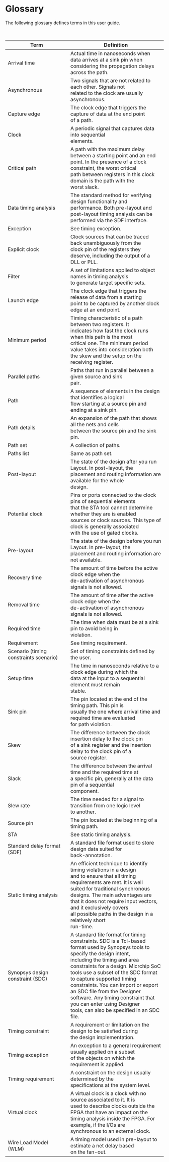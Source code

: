 # Glossary

The following glossary defines terms in this user guide.

<br />

|Term|Definition|
|----|----------|
|Arrival time|Actual time in nanoseconds when data arrives at a sink pin when<br /> considering the propagation delays across the path.|
|Asynchronous|Two signals that are not related to each other. Signals not<br /> related to the clock are usually asynchronous.|
|Capture edge|The clock edge that triggers the capture of data at the end point<br /> of a path.|
|Clock|A periodic signal that captures data into sequential<br /> elements.|
|Critical path|A path with the maximum delay between a starting point and an end<br /> point. In the presence of a clock constraint, the worst critical<br /> path between registers in this clock domain is the path with the<br /> worst slack.|
|Data timing analysis|The standard method for verifying design functionality and<br /> performance. Both pre-layout and post-layout timing analysis can be<br /> performed via the SDF interface.|
|Exception|See timing exception.|
|Explicit clock|Clock sources that can be traced back unambiguously from the<br /> clock pin of the registers they deserve, including the output of a<br /> DLL or PLL.|
|Filter|A set of limitations applied to object names in timing analysis<br /> to generate target specific sets.|
|Launch edge|The clock edge that triggers the release of data from a starting<br /> point to be captured by another clock edge at an end point.|
|Minimum period|Timing characteristic of a path between two registers. It<br /> indicates how fast the clock runs when this path is the most<br /> critical one. The minimum period value takes into consideration both<br /> the skew and the setup on the receiving register.|
|Parallel paths|Paths that run in parallel between a given source and sink<br /> pair.|
|Path|A sequence of elements in the design that identifies a logical<br /> flow starting at a source pin and ending at a sink pin.|
|Path details|An expansion of the path that shows all the nets and cells<br /> between the source pin and the sink pin.|
|Path set|A collection of paths.|
|Paths list|Same as path set.|
|Post-layout|The state of the design after you run Layout. In post-layout, the<br /> placement and routing information are available for the whole<br /> design.|
|Potential clock|Pins or ports connected to the clock pins of sequential elements<br /> that the STA tool cannot determine whether they are is enabled<br /> sources or clock sources. This type of clock is generally associated<br /> with the use of gated clocks.|
|Pre-layout|The state of the design before you run Layout. In pre-layout, the<br /> placement and routing information are not available.|
|Recovery time|The amount of time before the active clock edge when the<br /> de-activation of asynchronous signals is not allowed.|
|Removal time|The amount of time after the active clock edge when the<br /> de-activation of asynchronous signals is not allowed.|
|Required time|The time when data must be at a sink pin to avoid being in<br /> violation.|
|Requirement|See timing requirement.|
|Scenario \(timing constraints scenario\)|Set of timing constraints defined by the user.|
|Setup time|The time in nanoseconds relative to a clock edge during which the<br /> data at the input to a sequential element must remain<br /> stable.|
|Sink pin|The pin located at the end of the timing path. This pin is<br /> usually the one where arrival time and required time are evaluated<br /> for path violation.|
|Skew|The difference between the clock insertion delay to the clock pin<br /> of a sink register and the insertion delay to the clock pin of a<br /> source register.|
|Slack|The difference between the arrival time and the required time at<br /> a specific pin, generally at the data pin of a sequential<br /> component.|
|Slew rate|The time needed for a signal to transition from one logic level<br /> to another.|
|Source pin|The pin located at the beginning of a timing path.|
|STA|See static timing analysis.|
|Standard delay format \(SDF\)|A standard file format used to store design data suited for<br /> back-annotation.|
|Static timing analysis|An efficient technique to identify timing violations in a design<br /> and to ensure that all timing requirements are met. It is well<br /> suited for traditional synchronous designs. The main advantages are<br /> that it does not require input vectors, and it exclusively covers<br /> all possible paths in the design in a relatively short<br /> run-time.|
|Synopsys design constraint \(SDC\)|A standard file format for timing constraints. SDC is a Tcl-based<br /> format used by Synopsys tools to specify the design intent,<br /> including the timing and area constraints for a design. Micrchip SoC<br /> tools use a subset of the SDC format to capture supported timing<br /> constraints. You can import or export an SDC file from the Designer<br /> software. Any timing constraint that you can enter using Designer<br /> tools, can also be specified in an SDC file.|
|Timing constraint|A requirement or limitation on the design to be satisfied during<br /> the design implementation.|
|Timing exception|An exception to a general requirement usually applied on a subset<br /> of the objects on which the requirement is applied.|
|Timing requirement|A constraint on the design usually determined by the<br /> specifications at the system level.|
|Virtual clock|A virtual clock is a clock with no source associated to it. It is<br /> used to describe clocks outside the FPGA that have an impact on the<br /> timing analysis inside the FPGA. For example, if the I/Os are<br /> synchronous to an external clock.|
|Wire Load Model \(WLM\)|A timing model used in pre-layout to estimate a net delay based<br /> on the fan-out.|

<br />

